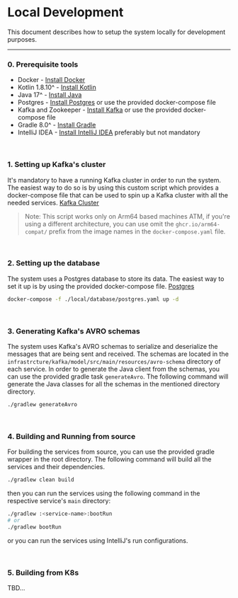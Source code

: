 # Local Development
This document describes how to setup the system locally for development purposes.

---

### 0. Prerequisite tools
- Docker - [Install Docker](https://docs.docker.com/engine/install/)
- Kotlin 1.8.10^ - [Install Kotlin](https://kotlinlang.org/docs/command-line.html)
- Java 17^ - [Install Java](https://www.oracle.com/java/technologies/downloads/)
- Postgres - [Install Postgres](https://www.postgresql.org/download/) or use the provided docker-compose file
- Kafka and Zookeeper - [Install Kafka](https://kafka.apache.org/quickstart) or use the provided docker-compose file
- Gradle 8.0^ - [Install Gradle](https://gradle.org/install/)
- IntelliJ IDEA - [Install IntelliJ IDEA](https://www.jetbrains.com/idea/download/) preferably but not mandatory

<br>

### 1. Setting up Kafka's cluster
It's mandatory to have a running Kafka cluster in order to run the system. The easiest way to do so is by using this custom script which provides a docker-compose file that can be used to spin up a Kafka cluster with all the needed services. [Kafka Cluster](../local/kafka/README.md)

> Note: This script works only on Arm64 based machines ATM, if you're using a different architecture, you can use omit the `ghcr.io/arm64-compat/` prefix from the image names in the `docker-compose.yaml` file.

<br>

### 2. Setting up the database
The system uses a Postgres database to store its data. The easiest way to set it up is by using the provided docker-compose file. [Postgres](./local/database/postgres.yaml) 

```bash
docker-compose -f ./local/database/postgres.yaml up -d
```

<br>

### 3. Generating Kafka's AVRO schemas
The system uses Kafka's AVRO schemas to serialize and deserialize the messages that are being sent and received. The schemas are located in the `infrastrcture/kafka/model/src/main/resources/avro-schema` directory of each service. In order to generate the Java client from the schemas, you can use the provided gradle task `generateAvro`. The following command will generate the Java classes for all the schemas in the mentioned directory directory.

```bash
./gradlew generateAvro
```

<br>

### 4. Building and Running from source
For building the services from source, you can use the provided gradle wrapper in the root directory. The following command will build all the services and their dependencies.

```bash
./gradlew clean build
```
then you can run the services using the following command in the respective service's `main` directory:
```bash
./gradlew :<service-name>:bootRun
# or
./gradlew bootRun
```

or you can run the services using IntelliJ's run configurations.

<br>

### 5. Building from K8s

TBD...